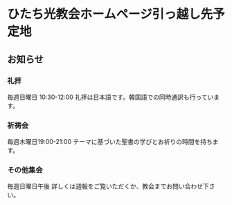 # ひたち光教会ホームページ引っ越し先予定地

## お知らせ
### 礼拝
毎週日曜日 10:30-12:00
礼拝は日本語です。韓国語での同時通訳も行っています。
### 祈祷会
毎週木曜日19:00-21:00
テーマに基づいた聖書の学びとお祈りの時間を持ちます。
### その他集会
毎週日曜日午後
詳しくは週報をご覧いただくか、教会までお問い合わせ下さい。

